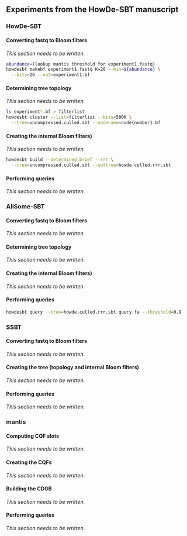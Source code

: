 ## Experiments from the HowDe-SBT manuscript

### HowDe-SBT

#### Converting fastq to Bloom filters

_This section needs to be written._

```bash  
abundance=(lookup mantis threshold for experiment1.fastq) 
howdesbt makebf experiment1.fastq K=20 --min=${abundance} \
  --bits=2G --out=experiment1.bf
```

#### Determining tree topology

_This section needs to be written._

```bash  
ls experiment*.bf > filterlist
howdesbt cluster --list=filterlist --bits=500K \
  --tree=uncompressed.culled.sbt --nodename=node{number}.bf
```

#### Creating the internal Bloom filters)

_This section needs to be written._

```bash  
howdesbt build --determined,brief --rrr \
  --tree=uncompressed.culled.sbt --outtree=howde.culled.rrr.sbt
```

#### Performing queries

_This section needs to be written._

### AllSome-SBT

#### Converting fastq to Bloom filters

_This section needs to be written._

#### Determining tree topology

_This section needs to be written._

#### Creating the internal Bloom filters)

_This section needs to be written._

#### Performing queries

```bash  
howdesbt query --tree=howde.culled.rrr.sbt query.fa --threshold=0.9
```

### SSBT

#### Converting fastq to Bloom filters

_This section needs to be written._

#### Creating the tree (topology and internal Bloom filters)

_This section needs to be written._

#### Performing queries

_This section needs to be written._

### mantis

#### Computing CQF slots

_This section needs to be written._

#### Creating the CQFs

_This section needs to be written._

#### Building the CDGB

_This section needs to be written._

#### Performing queries

_This section needs to be written._
